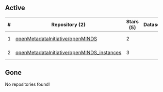 ## Active
| # | Repository (2) | Stars (5) | Dataset | `run` (2) | `containers-run` | Last Modified |
| --- | --- | --- | --- | --- | --- | --- |
| 1 | [openMetadataInitiative/openMINDS](https://github.com/openMetadataInitiative/openMINDS) | 2 |  | :heavy_check_mark: |  | 2025-09-29 08:58:31+00:00 |
| 2 | [openMetadataInitiative/openMINDS_instances](https://github.com/openMetadataInitiative/openMINDS_instances) | 3 |  | :heavy_check_mark: |  | 2025-10-02 09:38:32+00:00 |

## Gone
No repositories found!
